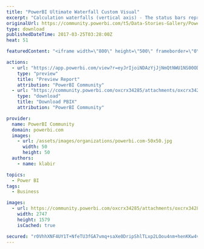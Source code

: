 ```yaml
---
title: "PowerBI Ultimate Waterfall Custom Visual"
excerpt: "Calculation waterfalls (vertical axis) - The status bars represent base and result measures (e.g. sales and EBIT) whereas the contribution bars in"
originalUrl: https://community.powerbi.com/t5/Data-Stories-Gallery/PowerBI-Ultimate-Waterfall-Custom-Visual/m-p/148895
type: download
publishedDateTime: 2017-03-25T03:28:00Z
heat: 51

featuredContent: "<iframe width=\"800\" height=\"500\" frameborder=\"0\" src=\"https://app.powerbi.com/view?r=eyJrIjoiNDAzYjJjNmQtNWU1NS00ODNiLWE2MjItYTQ2ZjliMDhjMTc0IiwidCI6IjJlYmI3YTRhLTk2YTYtNDVhYy1hNWFmLTdjOWQ5NjUyMGFjYiIsImMiOjh9\"></iframe>"

actions:
  - url: "https://app.powerbi.com/view?r=eyJrIjoiNDAzYjJjNmQtNWU1NS00ODNiLWE2MjItYTQ2ZjliMDhjMTc0IiwidCI6IjJlYmI3YTRhLTk2YTYtNDVhYy1hNWFmLTdjOWQ5NjUyMGFjYiIsImMiOjh9"
    type: "preview"
    title: "Preview Report"
    attribution: "PowerBI Community"
  - url: "https://community.powerbi.com/oxcrx34285/attachments/oxcrx34285/DataStoriesGallery/762/3/GuV_demo_min.pbix"
    type: "download"
    title: "Download PBIX"
    attribution: "PowerBI Community"

provider:
  name: PowerBI Community
  domain: powerbi.com
  images:
    - url: /assets/images/organizations/powerbi.com-50x50.jpg
      width: 50
      height: 50
  authors:
    - name: klabir

topics:
  - Power BI
tags:
  - Business

images:
  - url: https://community.powerbi.com/oxcrx34285/attachments/oxcrx34285/DataStoriesGallery/762/4/M4.PNG
    width: 2747
    height: 1579
    isCached: true

secured: "r0VhhXNF4UY1T+NfeTU3fGA7vmq+saXe0DripShlTLxp2LOou4nm+henKKw4vgu2GvMt/f8HBU3OkH8+veOis6BiFvMX9pWLJ62fXmcOi/ZiNoHflsyqtOg//iojxxJi4Sab0DbWZCyK8pKh+Mw9mck5DwmjpaXLigcrTT63ut7MLscqazdKK5HnwIbLegWfuBJPYUhle1bVeIx0w+5Bk/MwitgVcR6uIG6l0mjjGjNx5DjjoVF2IRiCtO03XCbP1n+/Y2+cqDE8mQNUMEZuAKz1OYdxWAowUWcLdxgoVaUcTGoamAgf1O4RwSIeI27os1mCPoql5Zr0CWFELCOI9/orhmg26UFSUOWnAmTywHrwEQeZRV3ralg5QQOoe3lX9WQklCSCawT0bNBSkRshjf8ZgL0znLVRxJMzZVIyQRA=;WhfYbcnZkYAuq3Mll+6VTQ=="
---
```


